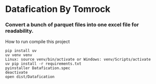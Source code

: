 # Datafication By Tomrock
### Convert a bunch of parquet files into one excel file for readability.

How to run compile this project
```
pip install uv
uv venv venv
Linux: source venv/bin/activate or Windows: venv/Scripts/activate
uv pip install -r requirements.txt
pyinstaller Datafication.spec
deactivate
open dist/Datafication
```
